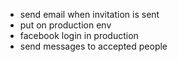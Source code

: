 - send email when invitation is sent
- put on production env
- facebook login in production
- send messages to accepted people
